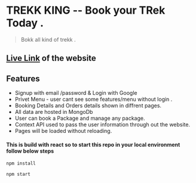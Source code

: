 # TREKK KING -- Book your TRek Today .

> Bokk all kind of trekk  .



## [Live Link](https://gifted-mcnulty-3d2007.netlify.app/) of the website

## Features

- Signup with email /password & Login with Google
- Privet Menu - user cant see some features/menu without login .
- Booking Details  and Orders details shown in diffrent pages.
- All data are hosted in MongoDb
- User can book a Package and manage any package.
- Context API used to pass the user information through out the website.
- Pages will be loaded without reloading.

#### This is build with react so to start this repo in your local environment follow below steps

```sh
npm install
```

```sh
npm start
```

